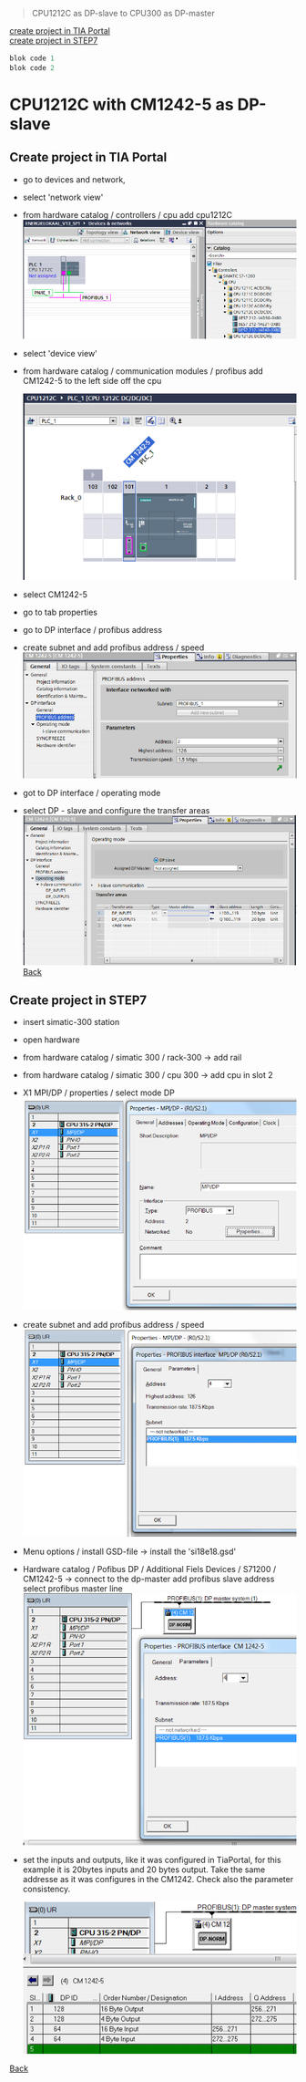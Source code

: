 > CPU1212C as DP-slave to CPU300 as DP-master

[create project in TIA Portal](#r1)  
[create project in STEP7](#r2)  

```javascript
blok code 1
blok code 2
```


# <a id="r0"></a> CPU1212C with CM1242-5 as DP-slave

## <a id="r1"></a> Create project in TIA Portal

* go to devices and network,
* select 'network view'
* from hardware catalog / controllers / cpu add cpu1212C
  ![alt text](Images/addCpu.png?raw=true "add cpu")


* select 'device view'
* from hardware catalog / communication modules / profibus add CM1242-5 to the left side off the cpu

  ![alt text](Images/deviceView.png?raw=true "")
* select CM1242-5
* go to tab properties
* go to DP interface / profibus address
* create subnet and add profibus address / speed
  ![alt text](Images/profibusAddress.png?raw=true "")
* got to DP interface / operating mode
* select DP - slave and configure the transfer areas
  ![alt text](Images/OperatingMode.png?raw=true "")
[Back](#r0)

## <a id="r2"></a> Create project in STEP7

* insert simatic-300 station
* open hardware
* from hardware catalog / simatic 300 / rack-300 -> add rail
* from hardware catalog / simatic 300 / cpu 300 -> add cpu in slot 2
* X1 MPI/DP / properties / select mode DP
![alt text](Images/Step7_hw1.png?raw=true "")
* create subnet and add profibus address / speed
![alt text](Images/Step7_hw2.png?raw=true "")
* Menu options / install GSD-file -> install the 'si18e18.gsd'
* Hardware catalog / Pofibus DP / Additional Fiels Devices / S71200 / CM1242-5 -> connect to the dp-master add profibus slave address select profibus master line
![alt text](Images/Step7_hw3.png?raw=true "")
* set the inputs and outputs, like it was configured in TiaPortal, for this example it is 20bytes inputs and 20 bytes output.  Take the same addresse as it was configures in the CM1242.  Check also the parameter consistency.

  ![alt text](Images/Step7_hw4.png?raw=true "")

[Back](#r0)
